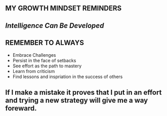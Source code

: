 ## MY GROWTH MINDSET REMINDERS

## *Intelligence Can Be Developed*

## REMEMBER TO ALWAYS
* Embrace Challenges
* Persist in the face of setbacks
* See effort as the path to mastery
* Learn from criticism
* Find lessons and inspriation in the success of others

## If I make a mistake it proves that I put in an effort and trying a new strategy will give me a way foreward.